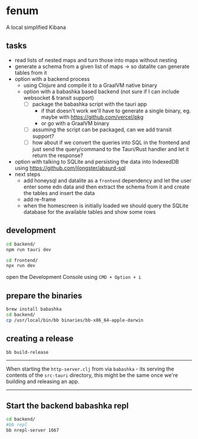 # fenum

A local simplified Kibana

## tasks

- read lists of nested maps and turn those into maps without nesting
- generate a schema from a given list of maps -> so datalite can generate tables from it
- option with a backend process
  - using Clojure and compile it to a GraalVM native binary
  - option with a babashka based backend (not sure if I can include websocket & transit support)
    - [ ] package the babashka script with the tauri app
      - if that doesn't work we'll have to generate a single binary, eg. maybe with https://github.com/vercel/pkg
      - or go with a GraalVM binary
    - [ ] assuming the script can be packaged, can we add transit support?
    - [ ] how about if we convert the queries into SQL in the frontend and just send the query/command to the Tauri/Rust handler and let it return the response?
- option with talking to SQLite and persisting the data into IndexedDB using https://github.com/jlongster/absurd-sql
- next steps
  - add honeysql and datalite as a `frontend` dependency and let the user enter some edn data and then extract the schema from it and create the tables and insert the data
  - add re-frame
  - when the homescreen is initially loaded we should query the SQLite database for the available tables and show some rows

## development

```bash
cd backend/
npm run tauri dev
```

```bash
cd frontend/
npx run dev
```

open the Development Console using `CMD + Option + i`

## prepare the binaries

```bash
brew install babashka
cd backend/
cp /usr/local/bin/bb binaries/bb-x86_64-apple-darwin
```

## creating a release

```bash
bb build-release
```

---

When starting the `http-server.clj` from via `babashka` - its serving the contents of the `src-tauri` directory,
this might be the same once we're building and releasing an app.

-----

## Start the backend babashka repl

```bash
cd backend/
#bb repl
bb nrepl-server 1667
```